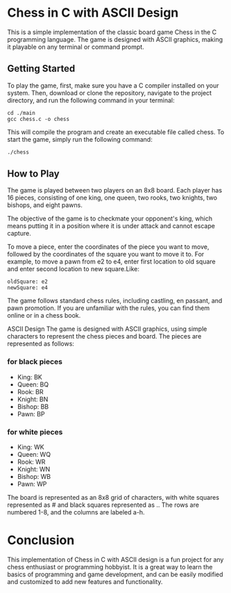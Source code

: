 # Chess in C with ASCII Design
This is a simple implementation of the classic board game Chess in the C programming language. The game is designed with ASCII graphics, making it playable on any terminal or command prompt.

## Getting Started
To play the game, first, make sure you have a C compiler installed on your system. Then, download or clone the repository, navigate to the project directory, and run the following command in your terminal:

``` 
cd ./main
gcc chess.c -o chess 
```
This will compile the program and create an executable file called chess. To start the game, simply run the following command:

```bash
./chess
```

## How to Play
The game is played between two players on an 8x8 board. Each player has 16 pieces, consisting of one king, one queen, two rooks, two knights, two bishops, and eight pawns.

The objective of the game is to checkmate your opponent's king, which means putting it in a position where it is under attack and cannot escape capture.

To move a piece, enter the coordinates of the piece you want to move, followed by the coordinates of the square you want to move it to. For example, to move a pawn from e2 to e4, enter first location to old square and enter second location to new square.Like:
```
oldSquare: e2
newSquare: e4
```

The game follows standard chess rules, including castling, en passant, and pawn promotion. If you are unfamiliar with the rules, you can find them online or in a chess book.

ASCII Design
The game is designed with ASCII graphics, using simple characters to represent the chess pieces and board. The pieces are represented as follows:

### for black pieces
- King: BK
- Queen: BQ
- Rook: BR
- Knight: BN
- Bishop: BB
- Pawn: BP

### for white pieces
- King: WK
- Queen: WQ
- Rook: WR
- Knight: WN
- Bishop: WB
- Pawn: WP

The board is represented as an 8x8 grid of characters, with white squares represented as # and black squares represented as .. The rows are numbered 1-8, and the columns are labeled a-h.

# Conclusion
This implementation of Chess in C with ASCII design is a fun project for any chess enthusiast or programming hobbyist. It is a great way to learn the basics of programming and game development, and can be easily modified and customized to add new features and functionality.